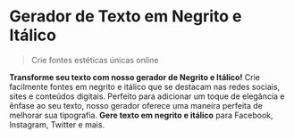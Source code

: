  # Gerador de Texto em Negrito e Itálico

> Crie fontes estéticas únicas online

**Transforme seu texto com nosso gerador de Negrito e Itálico!** Crie facilmente fontes em negrito e itálico que se destacam nas redes sociais, sites e conteúdos digitais. Perfeito para adicionar um toque de elegância e ênfase ao seu texto, nosso gerador oferece uma maneira perfeita de melhorar sua tipografia. **Gere texto em negrito e itálico** para Facebook, Instagram, Twitter e mais.
